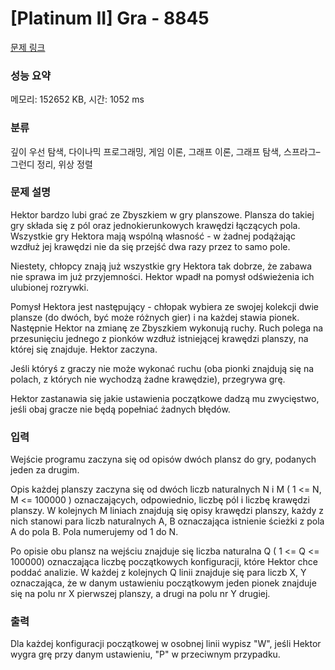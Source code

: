 # [Platinum II] Gra - 8845 

[문제 링크](https://www.acmicpc.net/problem/8845) 

### 성능 요약

메모리: 152652 KB, 시간: 1052 ms

### 분류

깊이 우선 탐색, 다이나믹 프로그래밍, 게임 이론, 그래프 이론, 그래프 탐색, 스프라그–그런디 정리, 위상 정렬

### 문제 설명

<p>Hektor bardzo lubi grać ze Zbyszkiem w gry planszowe. Plansza do takiej gry składa się z pól oraz jednokierunkowych krawędzi łączących pola. Wszystkie gry Hektora mają wspólną własność - w żadnej podążając wzdłuż jej krawędzi nie da się przejść dwa razy przez to samo pole.</p>

<p>Niestety, chłopcy znają już wszystkie gry Hektora tak dobrze, że zabawa nie sprawa im już przyjemności. Hektor wpadł na pomysł odświeżenia ich ulubionej rozrywki.</p>

<p>Pomysł Hektora jest następujący - chłopak wybiera ze swojej kolekcji dwie plansze (do dwóch, być może różnych gier) i na każdej stawia pionek. Następnie Hektor na zmianę ze Zbyszkiem wykonują ruchy. Ruch polega na przesunięciu jednego z pionków wzdłuż istniejącej krawędzi planszy, na której się znajduje. Hektor zaczyna.</p>

<p>Jeśli któryś z graczy nie może wykonać ruchu (oba pionki znajdują się na polach, z których nie wychodzą żadne krawędzie), przegrywa grę.</p>

<p>Hektor zastanawia się jakie ustawienia początkowe dadzą mu zwycięstwo, jeśli obaj gracze nie będą popełniać żadnych błędów.</p>

### 입력 

 <p>Wejście programu zaczyna się od opisów dwóch plansz do gry, podanych jeden za drugim.</p>

<p>Opis każdej planszy zaczyna się od dwóch liczb naturalnych N i M ( 1 <= N, M <= 100000 ) oznaczających, odpowiednio, liczbę pól i liczbę krawędzi planszy. W kolejnych M liniach znajdują się opisy krawędzi planszy, każdy z nich stanowi para liczb naturalnych A, B oznaczająca istnienie ścieżki z pola A do pola B. Pola numerujemy od 1 do N.</p>

<p>Po opisie obu plansz na wejściu znajduje się liczba naturalna Q ( 1 <= Q <= 100000) oznaczająca liczbę początkowych konfiguracji, które Hektor chce poddać analizie. W każdej z kolejnych Q linii znajduje się para liczb X, Y oznaczająca, że w danym ustawieniu początkowym jeden pionek znajduje się na polu nr X pierwszej planszy, a drugi na polu nr Y drugiej.</p>

### 출력 

 <p>Dla każdej konfiguracji początkowej w osobnej linii wypisz "W", jeśli Hektor wygra grę przy danym ustawieniu, "P" w przeciwnym przypadku.</p>

